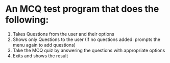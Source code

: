 # An MCQ test program that does the following:
1) Takes Questions from the user and their options
2) Shows only Questions to the user (If no questions added: prompts the menu again to add questions)
3) Take the MCQ quiz by answering the questions with appropriate options
4) Exits and shows the result
